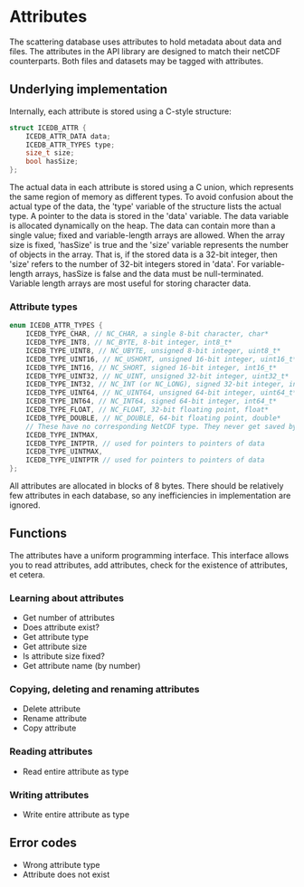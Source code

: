 Attributes
==============

The scattering database uses attributes to hold metadata about data and files.
The attributes in the API library are designed to match their netCDF 
counterparts. Both files and datasets may be tagged with attributes.

## Underlying implementation

Internally, each attribute is stored using a C-style structure:

```c
struct ICEDB_ATTR {
	ICEDB_ATTR_DATA data;
	ICEDB_ATTR_TYPES type;
	size_t size;
	bool hasSize;
};
```

The actual data in each attribute is stored using a C union, which represents 
the same region of memory as different types. To avoid confusion about the 
actual type of the data, the 'type' variable of the structure lists the actual
type. A pointer to the data is stored in the 'data' variable. The data variable
is allocated dynamically on the heap. The data can contain more than a single 
value; fixed and variable-length arrays are allowed. When the array size is 
fixed, 'hasSize' is true and the 'size' variable represents the number of 
objects in the array. That is, if the stored data is a 32-bit integer, then 
'size' refers to the number of 32-bit integers stored in 'data'. For 
variable-length arrays, hasSize is false and the data must be null-terminated.
Variable length arrays are most useful for storing character data.

### Attribute types

```c
enum ICEDB_ATTR_TYPES {
	ICEDB_TYPE_CHAR, // NC_CHAR, a single 8-bit character, char*
	ICEDB_TYPE_INT8, // NC_BYTE, 8-bit integer, int8_t*
	ICEDB_TYPE_UINT8, // NC_UBYTE, unsigned 8-bit integer, uint8_t*
	ICEDB_TYPE_UINT16, // NC_USHORT, unsigned 16-bit integer, uint16_t*
	ICEDB_TYPE_INT16, // NC_SHORT, signed 16-bit integer, int16_t*
	ICEDB_TYPE_UINT32, // NC_UINT, unsigned 32-bit integer, uint32_t*
	ICEDB_TYPE_INT32, // NC_INT (or NC_LONG), signed 32-bit integer, int32_t*
	ICEDB_TYPE_UINT64, // NC_UINT64, unsigned 64-bit integer, uint64_t*
	ICEDB_TYPE_INT64, // NC_INT64, signed 64-bit integer, int64_t*
	ICEDB_TYPE_FLOAT, // NC_FLOAT, 32-bit floating point, float*
	ICEDB_TYPE_DOUBLE, // NC_DOUBLE, 64-bit floating point, double*
	// These have no corresponding NetCDF type. They never get saved by themselves, but contain pointers to things like string arrays, which are NetCDF objects.
	ICEDB_TYPE_INTMAX,
	ICEDB_TYPE_INTPTR, // used for pointers to pointers of data
	ICEDB_TYPE_UINTMAX,
	ICEDB_TYPE_UINTPTR // used for pointers to pointers of data
};
```

All attributes are allocated in blocks of 8 bytes. There should be relatively few attributes in each database, so any inefficiencies in implementation are ignored.

## Functions

The attributes have a uniform programming interface. This interface allows you
to read attributes, add attributes, check for the existence of attributes, et
cetera. 

### Learning about attributes

- Get number of attributes
- Does attribute exist?
- Get attribute type
- Get attribute size
- Is attribute size fixed?
- Get attribute name (by number)

### Copying, deleting and renaming attributes

- Delete attribute
- Rename attribute
- Copy attribute

### Reading attributes

- Read entire attribute as type

### Writing attributes

- Write entire attribute as type

## Error codes

- Wrong attribute type
- Attribute does not exist
